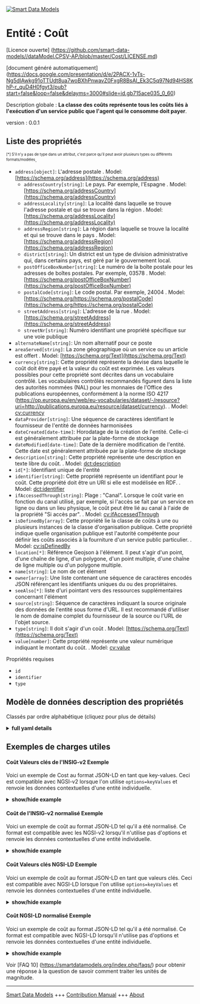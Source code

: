 <!-- 10-Header -->  
[![Smart Data Models](https://smartdatamodels.org/wp-content/uploads/2022/01/SmartDataModels_logo.png "Logo")](https://smartdatamodels.org)  
Entité : Coût  
=============<!-- /10-Header -->  
<!-- 15-License -->  
[Licence ouverte] (https://github.com/smart-data-models//dataModel.CPSV-AP/blob/master/Cost/LICENSE.md)  
[document généré automatiquement] (https://docs.google.com/presentation/d/e/2PACX-1vTs-Ng5dIAwkg91oTTUdt8ua7woBXhPnwavZ0FxgR8BsAI_Ek3C5q97Nd94HS8KhP-r_quD4H0fgyt3/pub?start=false&loop=false&delayms=3000#slide=id.gb715ace035_0_60)  
<!-- /15-License -->  
<!-- 20-Description -->  
Description globale : **La classe des coûts représente tous les coûts liés à l'exécution d'un service public que l'agent qui le consomme doit payer**.  
version : 0.0.1  
<!-- /20-Description -->  
<!-- 30-PropertiesList -->  

## Liste des propriétés  

<sup><sub>[*] S'il n'y a pas de type dans un attribut, c'est parce qu'il peut avoir plusieurs types ou différents formats/modèles</sub></sup>.  
- `address[object]`: L'adresse postale  . Model: [https://schema.org/address](https://schema.org/address)	- `addressCountry[string]`: Le pays. Par exemple, l'Espagne  . Model: [https://schema.org/addressCountry](https://schema.org/addressCountry)  
	- `addressLocality[string]`: La localité dans laquelle se trouve l'adresse postale et qui se trouve dans la région  . Model: [https://schema.org/addressLocality](https://schema.org/addressLocality)  
	- `addressRegion[string]`: La région dans laquelle se trouve la localité et qui se trouve dans le pays  . Model: [https://schema.org/addressRegion](https://schema.org/addressRegion)  
	- `district[string]`: Un district est un type de division administrative qui, dans certains pays, est géré par le gouvernement local.    
	- `postOfficeBoxNumber[string]`: Le numéro de la boîte postale pour les adresses de boîtes postales. Par exemple, 03578  . Model: [https://schema.org/postOfficeBoxNumber](https://schema.org/postOfficeBoxNumber)  
	- `postalCode[string]`: Le code postal. Par exemple, 24004  . Model: [https://schema.org/https://schema.org/postalCode](https://schema.org/https://schema.org/postalCode)  
	- `streetAddress[string]`: L'adresse de la rue  . Model: [https://schema.org/streetAddress](https://schema.org/streetAddress)  
	- `streetNr[string]`: Numéro identifiant une propriété spécifique sur une voie publique    
- `alternateName[string]`: Un nom alternatif pour ce poste  - `areaServed[string]`: La zone géographique où un service ou un article est offert  . Model: [https://schema.org/Text](https://schema.org/Text)- `currency[string]`: Cette propriété représente la devise dans laquelle le coût doit être payé et la valeur du coût est exprimée. Les valeurs possibles pour cette propriété sont décrites dans un vocabulaire contrôlé. Les vocabulaires contrôlés recommandés figurent dans la liste des autorités nommées (NAL) pour les monnaies de l'Office des publications européennes, conformément à la norme ISO 4217 (https://op.europa.eu/en/web/eu-vocabularies/dataset/-/resource?uri=http://publications.europa.eu/resource/dataset/currency).  . Model: [cv:currency](cv:currency)- `dataProvider[string]`: Une séquence de caractères identifiant le fournisseur de l'entité de données harmonisées  - `dateCreated[date-time]`: Horodatage de la création de l'entité. Celle-ci est généralement attribuée par la plate-forme de stockage  - `dateModified[date-time]`: Date de la dernière modification de l'entité. Cette date est généralement attribuée par la plate-forme de stockage  - `description[string]`: Cette propriété représente une description en texte libre du coût.  . Model: [dct:description](dct:description)- `id[*]`: Identifiant unique de l'entité  - `identifier[string]`: Cette propriété représente un identifiant pour le coût. Cette propriété doit être un URI si elle est modélisée en RDF.  . Model: [dct:identifier](dct:identifier)- `ifAccessedThrough[string]`: Plage : "Canal". Lorsque le coût varie en fonction du canal utilisé, par exemple, si l'accès se fait par un service en ligne ou dans un lieu physique, le coût peut être lié au canal à l'aide de la propriété "Si accès par".  . Model: [cv:ifAccessedThrough](cv:ifAccessedThrough)- `isDefinedBy[array]`: Cette propriété lie la classe de coûts à une ou plusieurs instances de la classe d'organisation publique. Cette propriété indique quelle organisation publique est l'autorité compétente pour définir les coûts associés à la fourniture d'un service public particulier.  . Model: [cv:isDefinedBy](cv:isDefinedBy)- `location[*]`: Référence Geojson à l'élément. Il peut s'agir d'un point, d'une chaîne de ligne, d'un polygone, d'un point multiple, d'une chaîne de ligne multiple ou d'un polygone multiple.  - `name[string]`: Le nom de cet élément  - `owner[array]`: Une liste contenant une séquence de caractères encodés JSON référençant les identifiants uniques du ou des propriétaires.  - `seeAlso[*]`: liste d'uri pointant vers des ressources supplémentaires concernant l'élément  - `source[string]`: Séquence de caractères indiquant la source originale des données de l'entité sous forme d'URL. Il est recommandé d'utiliser le nom de domaine complet du fournisseur de la source ou l'URL de l'objet source.  - `type[string]`: Il doit s'agir d'un coût  . Model: [https://schema.org/Text](https://schema.org/Text)- `value[number]`: Cette propriété représente une valeur numérique indiquant le montant du coût.  . Model: [cv:value](cv:value)<!-- /30-PropertiesList -->  
<!-- 35-RequiredProperties -->  
Propriétés requises  
- `id`  - `identifier`  - `type`  <!-- /35-RequiredProperties -->  
<!-- 40-RequiredProperties -->  
<!-- /40-RequiredProperties -->  
<!-- 50-DataModelHeader -->  
## Modèle de données description des propriétés  
Classés par ordre alphabétique (cliquez pour plus de détails)  
<!-- /50-DataModelHeader -->  
<!-- 60-ModelYaml -->  
<details><summary><strong>full yaml details</strong></summary>    
```yaml  
Cost:    
  description: The Cost class represents any costs related to the execution of a Public Service that the Agent consuming it needs to pay.    
  properties:    
    address:    
      description: The mailing address    
      properties:    
        addressCountry:    
          description: 'The country. For example, Spain'    
          type: string    
          x-ngsi:    
            model: https://schema.org/addressCountry    
            type: Property    
        addressLocality:    
          description: 'The locality in which the street address is, and which is in the region'    
          type: string    
          x-ngsi:    
            model: https://schema.org/addressLocality    
            type: Property    
        addressRegion:    
          description: 'The region in which the locality is, and which is in the country'    
          type: string    
          x-ngsi:    
            model: https://schema.org/addressRegion    
            type: Property    
        district:    
          description: 'A district is a type of administrative division that, in some countries, is managed by the local government'    
          type: string    
          x-ngsi:    
            type: Property    
        postOfficeBoxNumber:    
          description: 'The post office box number for PO box addresses. For example, 03578'    
          type: string    
          x-ngsi:    
            model: https://schema.org/postOfficeBoxNumber    
            type: Property    
        postalCode:    
          description: 'The postal code. For example, 24004'    
          type: string    
          x-ngsi:    
            model: https://schema.org/https://schema.org/postalCode    
            type: Property    
        streetAddress:    
          description: The street address    
          type: string    
          x-ngsi:    
            model: https://schema.org/streetAddress    
            type: Property    
        streetNr:    
          description: Number identifying a specific property on a public street    
          type: string    
          x-ngsi:    
            type: Property    
      type: object    
      x-ngsi:    
        model: https://schema.org/address    
        type: Property    
    alternateName:    
      description: An alternative name for this item    
      type: string    
      x-ngsi:    
        type: Property    
    areaServed:    
      description: The geographic area where a service or offered item is provided    
      type: string    
      x-ngsi:    
        model: https://schema.org/Text    
        type: Property    
    currency:    
      description: 'This property represents the currency in which the Cost needs to be paid and the value of the Cost is expressed. The possible values for this property are described in a controlled vocabulary. The recommended controlled vocabularies are listed in the European Publications Office''s Currencies Named Authority List (NAL), following the ISO 4217 (https://op.europa.eu/en/web/eu-vocabularies/dataset/-/resource?uri=http://publications.europa.eu/resource/dataset/currency)'    
      type: string    
      x-ngsi:    
        model: cv:currency    
        type: Property    
    dataProvider:    
      description: A sequence of characters identifying the provider of the harmonised data entity    
      type: string    
      x-ngsi:    
        type: Property    
    dateCreated:    
      description: Entity creation timestamp. This will usually be allocated by the storage platform    
      format: date-time    
      type: string    
      x-ngsi:    
        type: Property    
    dateModified:    
      description: Timestamp of the last modification of the entity. This will usually be allocated by the storage platform    
      format: date-time    
      type: string    
      x-ngsi:    
        type: Property    
    description:    
      description: This property represents a free text description of the Cost    
      type: string    
      x-ngsi:    
        model: dct:description    
        type: Property    
    id:    
      anyOf:    
        - description: Identifier format of any NGSI entity    
          maxLength: 256    
          minLength: 1    
          pattern: ^[\w\-\.\{\}\$\+\*\[\]`|~^@!,:\\]+$    
          type: string    
          x-ngsi:    
            type: Property    
        - description: Identifier format of any NGSI entity    
          format: uri    
          type: string    
          x-ngsi:    
            type: Property    
      description: Unique identifier of the entity    
      x-ngsi:    
        type: Property    
    identifier:    
      description: This property represents an Identifier for the Cost. This property should be a URI if it is modelled in RDF    
      type: string    
      x-ngsi:    
        model: dct:identifier    
        type: Property    
    ifAccessedThrough:    
      description: 'Range:''Channel''. Where the cost varies depending on the channel used, for example, if accessed through an online service cf. accessed at a physical location, the cost can be linked to the channel using the If Accessed Through property'    
      type: string    
      x-ngsi:    
        model: cv:ifAccessedThrough    
        type: Relationship    
    isDefinedBy:    
      description: This property links the Cost class with one or more instances of the Public Organization class. This property indicates which Public Organization is the Competent Authority for defining the costs associated with the delivery of a particular Public Service    
      items:    
        description: ""    
        type: string    
        x-ngsi:    
          model: PublicOrganisation    
      type: array    
      x-ngsi:    
        model: cv:isDefinedBy    
        type: Relationship    
    location:    
      description: 'Geojson reference to the item. It can be Point, LineString, Polygon, MultiPoint, MultiLineString or MultiPolygon'    
      oneOf:    
        - description: Geojson reference to the item. Point    
          properties:    
            bbox:    
              items:    
                type: number    
              minItems: 4    
              type: array    
            coordinates:    
              items:    
                type: number    
              minItems: 2    
              type: array    
            type:    
              enum:    
                - Point    
              type: string    
          required:    
            - type    
            - coordinates    
          title: GeoJSON Point    
          type: object    
          x-ngsi:    
            type: GeoProperty    
        - description: Geojson reference to the item. LineString    
          properties:    
            bbox:    
              items:    
                type: number    
              minItems: 4    
              type: array    
            coordinates:    
              items:    
                items:    
                  type: number    
                minItems: 2    
                type: array    
              minItems: 2    
              type: array    
            type:    
              enum:    
                - LineString    
              type: string    
          required:    
            - type    
            - coordinates    
          title: GeoJSON LineString    
          type: object    
          x-ngsi:    
            type: GeoProperty    
        - description: Geojson reference to the item. Polygon    
          properties:    
            bbox:    
              items:    
                type: number    
              minItems: 4    
              type: array    
            coordinates:    
              items:    
                items:    
                  items:    
                    type: number    
                  minItems: 2    
                  type: array    
                minItems: 4    
                type: array    
              type: array    
            type:    
              enum:    
                - Polygon    
              type: string    
          required:    
            - type    
            - coordinates    
          title: GeoJSON Polygon    
          type: object    
          x-ngsi:    
            type: GeoProperty    
        - description: Geojson reference to the item. MultiPoint    
          properties:    
            bbox:    
              items:    
                type: number    
              minItems: 4    
              type: array    
            coordinates:    
              items:    
                items:    
                  type: number    
                minItems: 2    
                type: array    
              type: array    
            type:    
              enum:    
                - MultiPoint    
              type: string    
          required:    
            - type    
            - coordinates    
          title: GeoJSON MultiPoint    
          type: object    
          x-ngsi:    
            type: GeoProperty    
        - description: Geojson reference to the item. MultiLineString    
          properties:    
            bbox:    
              items:    
                type: number    
              minItems: 4    
              type: array    
            coordinates:    
              items:    
                items:    
                  items:    
                    type: number    
                  minItems: 2    
                  type: array    
                minItems: 2    
                type: array    
              type: array    
            type:    
              enum:    
                - MultiLineString    
              type: string    
          required:    
            - type    
            - coordinates    
          title: GeoJSON MultiLineString    
          type: object    
          x-ngsi:    
            type: GeoProperty    
        - description: Geojson reference to the item. MultiLineString    
          properties:    
            bbox:    
              items:    
                type: number    
              minItems: 4    
              type: array    
            coordinates:    
              items:    
                items:    
                  items:    
                    items:    
                      type: number    
                    minItems: 2    
                    type: array    
                  minItems: 4    
                  type: array    
                type: array    
              type: array    
            type:    
              enum:    
                - MultiPolygon    
              type: string    
          required:    
            - type    
            - coordinates    
          title: GeoJSON MultiPolygon    
          type: object    
          x-ngsi:    
            type: GeoProperty    
      x-ngsi:    
        type: GeoProperty    
    name:    
      description: The name of this item    
      type: string    
      x-ngsi:    
        type: Property    
    owner:    
      description: A List containing a JSON encoded sequence of characters referencing the unique Ids of the owner(s)    
      items:    
        anyOf:    
          - description: Identifier format of any NGSI entity    
            maxLength: 256    
            minLength: 1    
            pattern: ^[\w\-\.\{\}\$\+\*\[\]`|~^@!,:\\]+$    
            type: string    
            x-ngsi:    
              type: Property    
          - description: Identifier format of any NGSI entity    
            format: uri    
            type: string    
            x-ngsi:    
              type: Property    
        description: Unique identifier of the entity    
        x-ngsi:    
          type: Property    
      type: array    
      x-ngsi:    
        type: Property    
    seeAlso:    
      description: list of uri pointing to additional resources about the item    
      oneOf:    
        - items:    
            format: uri    
            type: string    
          minItems: 1    
          type: array    
        - format: uri    
          type: string    
      x-ngsi:    
        type: Property    
    source:    
      description: 'A sequence of characters giving the original source of the entity data as a URL. Recommended to be the fully qualified domain name of the source provider, or the URL to the source object'    
      type: string    
      x-ngsi:    
        type: Property    
    type:    
      description: It has to be Cost    
      enum:    
        - Cost    
      type: string    
      x-ngsi:    
        model: https://schema.org/Text    
        type: Property    
    value:    
      description: This property represents a numeric value indicating the amount of the Cost    
      type: number    
      x-ngsi:    
        model: cv:value    
        type: Property    
  required:    
    - id    
    - type    
    - identifier    
  type: object    
  x-derived-from: ""    
  x-disclaimer: 'Redistribution and use in source and binary forms, with or without modification, are permitted  provided that the license conditions are met. Copyleft (c) 2023 Contributors to Smart Data Models Program'    
  x-license-url: https://github.com/smart-data-models/dataModel.CPSV-AP/blob/master/Cost/LICENSE.md    
  x-model-schema: https://smart-data-models.github.io/dataModel.CPSV-AP/Cost/schema.json    
  x-model-tags: CEFAT4CITIES    
  x-version: 0.0.2    
```  
</details>    
<!-- /60-ModelYaml -->  
<!-- 70-MiddleNotes -->  
<!-- /70-MiddleNotes -->  
<!-- 80-Examples -->  
## Exemples de charges utiles  
#### Coût Valeurs clés de l'INSIG-v2 Exemple  
Voici un exemple de Cost au format JSON-LD en tant que key-values. Ceci est compatible avec NGSI-v2 lorsque l'on utilise `options=keyValues` et renvoie les données contextuelles d'une entité individuelle.  
<details><summary><strong>show/hide example</strong></summary>    
```json  
{  
  "id": "urn:ngsi-ld:CPSV-AP:Cost:a9cfc60c-f824-4d57-a2c1-afdc2a0c5889",  
  "type": "Cost",  
  "identifier": "http://cefat4cities.crosslang.com/content/Costa9cfc60cf8244d57a2c1afdc2a0c5889",  
  "value": 12.3,  
  "currency": "EUR",  
  "description": "Het wettigen van een handtekening is gratis.",  
  "isDefinedBy": [  
    "urn:ngsi-ld:CPSV-AP:PublicOrganisation:1656c45a-8b9e-46d5-8371-81c6dd0cced5",  
    "urn:ngsi-ld:CPSV-AP:PublicOrganisation:1656c45a-5a3e-2d9a-8371-81c6ad0cced5"  
  ],  
  "ifAccessedThrough": "urn:ngsi-ld:CPSV-AP:Channel:8566c45a-8b9e-46d5-8371-81c6dd0cced5"  
}  
```  
</details>  
#### Coût de l'INSIG-v2 normalisé Exemple  
Voici un exemple de coût au format JSON-LD tel qu'il a été normalisé. Ce format est compatible avec les NGSI-v2 lorsqu'il n'utilise pas d'options et renvoie les données contextuelles d'une entité individuelle.  
<details><summary><strong>show/hide example</strong></summary>    
```json  
{  
  "id": "urn:ngsi-ld:CPSV-AP:Cost:a9cfc60c-f824-4d57-a2c1-afdc2a0c5889",  
  "type": "Cost",  
  "identifier": {  
    "type": "Text",  
    "value": "http://cefat4cities.crosslang.com/content/Costa9cfc60cf8244d57a2c1afdc2a0c5889"  
  },  
  "value": {  
    "type": "Number",  
    "value": 12.3  
  },  
  "currency": {  
    "type": "Text",  
    "value": "EUR"  
  },  
  "description": {  
    "type": "Text",  
    "value": "Het wettigen van een handtekening is gratis."  
  },  
  "isDefinedBy": {  
    "type": "StructuredValue",  
    "value": [  
      "urn:ngsi-ld:CPSV-AP:PublicOrganisation:1656c45a-8b9e-46d5-8371-81c6dd0cced5",  
      "urn:ngsi-ld:CPSV-AP:PublicOrganisation:1656c45a-5a3e-2d9a-8371-81c6ad0cced5"  
    ]  
  },  
  "ifAccessedThrough": {  
    "type": "Text",  
    "value": "urn:ngsi-ld:CPSV-AP:Channel:8566c45a-8b9e-46d5-8371-81c6dd0cced5"  
  }  
}  
```  
</details>  
#### Coût Valeurs clés NGSI-LD Exemple  
Voici un exemple de coût au format JSON-LD en tant que valeurs clés. Ceci est compatible avec NGSI-LD lorsque l'on utilise `options=keyValues` et renvoie les données contextuelles d'une entité individuelle.  
<details><summary><strong>show/hide example</strong></summary>    
```json  
{  
  "id": "urn:ngsi-ld:CPSV-AP:Cost:a9cfc60c-f824-4d57-a2c1-afdc2a0c5889",  
  "type": "Cost",  
  "identifier": "http://cefat4cities.crosslang.com/content/Costa9cfc60cf8244d57a2c1afdc2a0c5889",  
  "value": 12.3,  
  "currency": "EUR",  
  "description": "Het wettigen van een handtekening is gratis.",  
  "isDefinedBy": [  
    "urn:ngsi-ld:CPSV-AP:PublicOrganisation:1656c45a-8b9e-46d5-8371-81c6dd0cced5",  
    "urn:ngsi-ld:CPSV-AP:PublicOrganisation:1656c45a-5a3e-2d9a-8371-81c6ad0cced5"  
  ],  
  "ifAccessedThrough": "urn:ngsi-ld:CPSV-AP:Channel:8566c45a-8b9e-46d5-8371-81c6dd0cced5",  
  "@context": [  
    "https://smart-data-models.github.io/dataModel.CPSV-AP/context.jsonld",  
    "https://raw.githubusercontent.com/smart-data-models/dataModel.CPSV-AP/master/context.jsonld"  
  ]  
}  
```  
</details>  
#### Coût NGSI-LD normalisé Exemple  
Voici un exemple de coût au format JSON-LD tel qu'il a été normalisé. Ce format est compatible avec NGSI-LD lorsqu'il n'utilise pas d'options et renvoie les données contextuelles d'une entité individuelle.  
<details><summary><strong>show/hide example</strong></summary>    
```json  
{  
    "id": "urn:ngsi-ld:CPSV-AP:Cost:a9cfc60c-f824-4d57-a2c1-afdc2a0c5889",  
    "type": "Cost",  
    "identifier": {  
        "type": "Property",  
        "value": "http://cefat4cities.crosslang.com/content/Costa9cfc60cf8244d57a2c1afdc2a0c5889"  
    },  
    "value": {  
        "type": "Property",  
        "value": 12.3  
    },  
    "currency": {  
        "type": "Property",  
        "value": "EUR"  
    },  
    "description": {  
        "type": "Property",  
        "value": "Het wettigen van een handtekening is gratis."  
    },  
    "isDefinedBy": {  
        "type": "Relationship",  
        "value": [  
            "urn:ngsi-ld:CPSV-AP:PublicOrganisation:1656c45a-8b9e-46d5-8371-81c6dd0cced5",  
            "urn:ngsi-ld:CPSV-AP:PublicOrganisation:1656c45a-5a3e-2d9a-8371-81c6ad0cced5"  
        ]  
    },  
    "ifAccessedThrough": {  
        "type": "Property",  
        "value": "urn:ngsi-ld:CPSV-AP:Channel:8566c45a-8b9e-46d5-8371-81c6dd0cced5"  
    },  
    "@context": [  
        "https://smart-data-models.github.io/dataModel.CPSV-AP/context.jsonld",  
        "https://raw.githubusercontent.com/smart-data-models/dataModel.CPSV-AP/master/context.jsonld"  
    ]  
}  
```  
</details><!-- /80-Examples -->  
<!-- 90-FooterNotes -->  
<!-- /90-FooterNotes -->  
<!-- 95-Units -->  
Voir [FAQ 10] (https://smartdatamodels.org/index.php/faqs/) pour obtenir une réponse à la question de savoir comment traiter les unités de magnitude.  
<!-- /95-Units -->  
<!-- 97-LastFooter -->  
---  
[Smart Data Models](https://smartdatamodels.org) +++ [Contribution Manual](https://bit.ly/contribution_manual) +++ [About](https://bit.ly/Introduction_SDM)<!-- /97-LastFooter -->  
